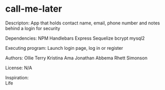 # call-me-later


Descripton:
App that holds contact name, email, phone number and notes behind a login for security


Dependencies:
NPM 
Handlebars
Express
Sequelize
bcrypt
mysql2


Executing program:
Launch login page, log in or register

Authors:
Ollie Terry
Kristina Ama
Jonathan Abbema
Rhett Simonson

License:
N/A

Inspiration:  
Life

